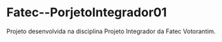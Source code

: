 # Fatec--PorjetoIntegrador01
Projeto desenvolvida na disciplina Projeto Integrador da Fatec Votorantim.
